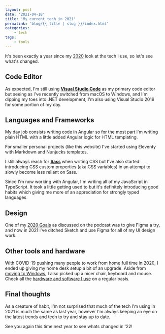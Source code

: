 ```yaml
---
layout: post
date: '2021-04-18'
title: 'My current tech in 2021'
permalink: 'blog/{{ title | slug }}/index.html'
categories:
    - tech
tags:
    - tools
---
```


It's been exactly a year since my [2020](/my-current-tech-in-2020/) look at the tech I use, so let's see what's changed.

## **Code Editor**

As expected, I'm still using **[Visual Studio Code](https://code.visualstudio.com/)** as my primary code editor but seeing as I've recently switched from macOS to Windows, and I'm dipping my toes into .NET development, I'm also using Visual Studio 2019 for some portion of my day.

## **Languages and Frameworks**

My day job consists writing code in Angular so for the most part I'm writing plain HTML with a little added Angular logic for HTML templating.

For smaller personal projects (like this website) I've started using Eleventy with Markdown and Nunjucks templates.

I still always reach for **[Sass](https://sass-lang.com/)** when writing CSS but I've also started introducing CSS custom properties (aka CSS variables) in an attempt to slowly become less reliant on Sass.

Since I'm now working with Angular, I'm writing all of my JavaScript in TypeScript. It took a little getting used to but it's definitely introducing good habits which giving me more of an appreciation for strongly typed languages.

## **Design**

One of my [2020 Goals](https://inspect.fm/episodes/30/) as discussed on the podcast was to give Figma a try, and now in 2021 I've ditched Sketch and use Figma for all of my UI design work.

## **Other tools and hardware**

With COVID-19 pushing many people to work from home full time in 2020, I ended up giving my home desk setup a bit of an upgrade. Aside from [moving to Windows](/switching-from-macos-to-windows/), I also picked up a nicer chair, keyboard and mouse. Check all the [hardware and software I use](https://ajaykarwal.com/uses) on a regular basis.

## **Final thoughts**

As a creature of habit, I'm not surprised that much of the tech I'm using in 2021 is much the same as last year, however I'm always keeping an eye on the latest trends and tech to try and stay up to date.

See you again this time next year to see whats changed in '22!